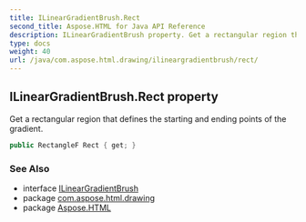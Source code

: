 ```yaml
---
title: ILinearGradientBrush.Rect
second_title: Aspose.HTML for Java API Reference
description: ILinearGradientBrush property. Get a rectangular region that defines the starting and ending points of the gradient
type: docs
weight: 40
url: /java/com.aspose.html.drawing/ilineargradientbrush/rect/
---
```

## ILinearGradientBrush.Rect property

Get a rectangular region that defines the starting and ending points of the gradient.

```java
public RectangleF Rect { get; }
```

### See Also

* interface [ILinearGradientBrush](../)
* package [com.aspose.html.drawing](../../ilineargradientbrush/)
* package [Aspose.HTML](../../../)
